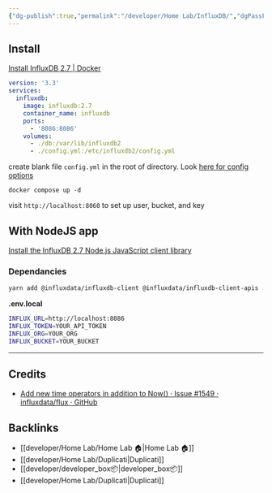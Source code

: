 ```yaml
---
{"dg-publish":true,"permalink":"/developer/Home Lab/InfluxDB/","dgPassFrontmatter":true}
---
```



## Install
[Install InfluxDB 2.7 | Docker](https://docs.influxdata.com/influxdb/v2.7/install/?t=Docker)

```yml
version: '3.3'
services:
  influxdb:
    image: influxdb:2.7
    container_name: influxdb
    ports:
      - '8086:8086'
    volumes:
      - ./db:/var/lib/influxdb2
      - ./config.yml:/etc/influxdb2/config.yml
```

create blank file `config.yml` in the root of directory. Look [here for config options](https://docs.influxdata.com/influxdb/v2.7/reference/config-options/)

`docker compose up -d`

visit `http://localhost:8060` to set up user, bucket, and key

## With NodeJS app
[Install the InfluxDB 2.7 Node.js JavaScript client library](https://docs.influxdata.com/influxdb/v2.7/api-guide/client-libraries/nodejs/install/)

### Dependancies 
```bash
yarn add @influxdata/influxdb-client @influxdata/influxdb-client-apis
```

**.env.local**
```bash
INFLUX_URL=http://localhost:8086
INFLUX_TOKEN=YOUR_API_TOKEN
INFLUX_ORG=YOUR_ORG
INFLUX_BUCKET=YOUR_BUCKET
```


---

## Credits
- [Add new time operators in addition to Now() · Issue #1549 · influxdata/flux · GitHub](https://github.com/influxdata/flux/issues/1549)

## Backlinks
- [[developer/Home Lab/Home Lab 🏠\|Home Lab 🏠]]
- [[developer/Home Lab/Duplicati\|Duplicati]]
- [[developer/developer_box📦\|developer_box📦]]
- [[developer/Home Lab/Duplicati\|Duplicati]]